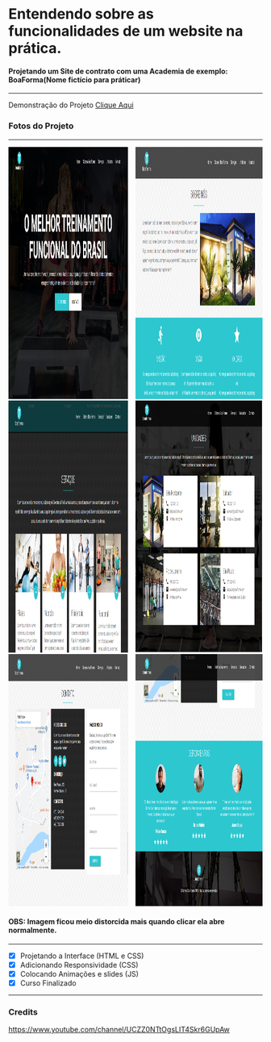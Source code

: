 # Entendendo sobre as funcionalidades de um website na prática.
#### Projetando um Site de contrato com uma Academia de exemplo: BoaForma(Nome fictício para práticar)

---

Demonstração do Projeto [Clique Aqui](https://elvissouza.github.io/Curso-HTML5-CSS-JS/)

### Fotos do Projeto
---

<img src ="https://raw.githubusercontent.com/elvissouza/Curso-HTML5-CSS-JS/master/assets/2-PageSobre.png" width= "50%" height= "500px" align="right">
<img src ="https://raw.githubusercontent.com/elvissouza/Curso-HTML5-CSS-JS/master/assets/1-PageIndex.png" width= "47%" height= "500px">
<img src ="https://raw.githubusercontent.com/elvissouza/Curso-HTML5-CSS-JS/master/assets/4-PageUnidad.png" width= "50%" height= "500px" align="right">
<img src ="https://raw.githubusercontent.com/elvissouza/Curso-HTML5-CSS-JS/master/assets/3-PageServic.png" width= "47%" height= "500px">
<img src ="https://raw.githubusercontent.com/elvissouza/Curso-HTML5-CSS-JS/master/assets/6-PageDepo.png" width= "50%" height= "500px" align="right">
<img src ="https://raw.githubusercontent.com/elvissouza/Curso-HTML5-CSS-JS/master/assets/5-PageContato.png" width= "47%" height= "500px">


#### OBS: Imagem ficou meio distorcida mais quando clicar ela abre normalmente.
---

- [x] Projetando a Interface (HTML e CSS)
- [x] Adicionando Responsividade (CSS)
- [x] Colocando Animações e slides (JS)
- [x] Curso Finalizado

---

### Credits
https://www.youtube.com/channel/UCZZ0NTtOgsLIT4Skr6GUpAw

